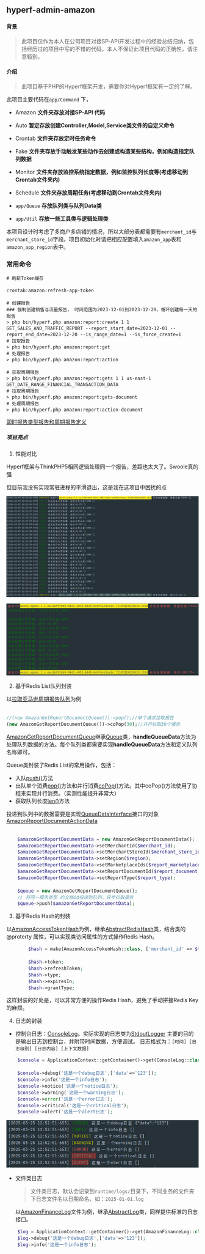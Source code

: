 ## hyperf-admin-amazon

#### 背景
> 此项目仅作为本人在公司项目对接SP-API开发过程中的经验总结归纳，包括经历过的项目中写的不错的代码，本人不保证此项目代码的正确性，请注意甄别。

#### 介绍
> 此项目基于PHP的Hyperf框架开发，需要你对Hyperf框架有一定的了解。

此项目主要代码在`app/Command` 下，
- Amazon  **文件夹存放对接SP-API 代码**
- Auto    **暂定存放创建Controller,Model,Service类文件的自定义命令**
- Crontab **文件夹存放定时任务命令**
- Fake    **文件夹存放手动触发某些动作去创建或构造某些结构，例如构造指定队列数据**
- Monitor **文件夹存放监控系统指定数据，例如监控队列长度等(考虑移动到Crontab文件夹内)**
- Schedule **文件夹存放周期任务(考虑移动到Crontab文件夹内)**

- ``app/Queue`` **存放队列类与队列Data类**
- ``app/Util``  **存放一些工具类与逻辑处理类**

本项目设计时考虑了多商户多店铺的情况，所以大部分表都需要有`merchant_id`与`merchant_store_id`字段。项目初始化时请把相应配置填入`amazon_app`表和`amazon_app_region`表中。


### 常用命令
```
# 刷新Token缓存

crontab:amazon:refresh-app-token

# 创建报告
### 强制创建销售与流量报告， 时间范围为2023-12-01到2023-12-20，循环创建每一天的报告
> php bin/hyperf.php amazon:report:create 1 1 GET_SALES_AND_TRAFFIC_REPORT --report_start_date=2023-12-01 --report_end_date=2023-12-20 --is_range_date=1 --is_force_create=1
# 拉取报告
> php bin/hyperf.php amazon:report:get
# 处理报告
> php bin/hyperf.php amazon:report:action

# 获取周期报告
> php bin/hyperf.php amazon:report:gets 1 1 us-east-1 GET_DATE_RANGE_FINANCIAL_TRANSACTION_DATA
# 拉取周期报告
> php bin/hyperf.php amazon:report:gets-document
# 处理周期报告
> php bin/hyperf.php amazon:report:action-document

```
[即时报告类型报告和周期报告定义](./config/autoload/amazon_reports.php)

##### 项目亮点

1. 性能对比

Hyperf框架与ThinkPHP5相同逻辑处理同一个报告，差距也太大了。Swoole真的强

但目前我没有实现常驻进程的平滑退出，这是我在这项目中困扰的点

![Hyperf](assets/markdown-img-paste-20240207022923459.png)

![ThinkPHP6](assets/markdown-img-paste-20240207023112869.png)


2. 基于Redis List队列封装

以[拉取亚马逊周期报告队列](./app/Command/Amazon/Report/ReportGetDocument.php)为例

```php

//(new AmazonGetReportDocumentQueue())->pop();//单个请求拉取报告
(new AmazonGetReportDocumentQueue())->coPop(30);//并行拉取30个报告
```
[AmazonGetReportDocumentQueue](./app/Queue/AmazonGetReportDocumentQueue.php)继承[Queue](./app/Queue/Queue.php)类，**handleQueueData**方法为处理队列数据的方法。每个队列类都需要实现**handleQueueData**方法和定义队列名称即可。

Queue类封装了Redis List的常用操作，包括：
- 入队[push()](./app/Queue/Queue.php#L35)方法
- 出队单个消费[pop()](./app/Queue/Queue.php#L46)方法和并行消费[coPop()](./app/Queue/Queue.php#L130)方法。其中coPop()方法使用了协程来实现并行消费。（实测性能提升非常大）
- 获取队列长度[len()](./app/Queue/Queue.php#L227)方法


投递到队列中的数据需要是实现[QueueDataInterface](./app/Queue/Data/QueueDataInterface.php)接口的对象[AmazonReportDocumentActionData](./app/Queue/Data/AmazonReportDocumentActionData.php) 
```php

    $amazonGetReportDocumentData = new AmazonGetReportDocumentData();
    $amazonGetReportDocumentData->setMerchantId($merchant_id);
    $amazonGetReportDocumentData->setMerchantStoreId($merchant_store_id);
    $amazonGetReportDocumentData->setRegion($region);
    $amazonGetReportDocumentData->setMarketplaceIds($report_marketplace_ids);
    $amazonGetReportDocumentData->setReportDocumentId($report_document_id);
    $amazonGetReportDocumentData->setReportType($report_type);

    $queue = new AmazonGetReportDocumentQueue();
    // 将同一报告类型 的文档id投递到队列，异步拉取报告
    $queue->push($amazonGetReportDocumentData);

```


3. 基于Redis Hash的封装

以[AmazonAccessTokenHash](./app/Util/RedisHash/AmazonAccessTokenHash.php)为例，继承[AbstractRedisHash](./app/Util/RedisHash/AbstractRedisHash.php)类，结合类的@proterty 属性，可以实现类访问属性的方式操作Redis Hash。
```php
        $hash = make(AmazonAccessTokenHash::class, ['merchant_id' => $this->getMerchantId(), 'merchant_store_id' => $this->getMerchantStoreId(), 'region' => $region]);
        
        $hash->token;
        $hash->refreshToken;
        $hash->type;
        $hash->expiresIn;
        $hash->grantType;
```

这样封装的好处是，可以非常方便的操作Redis Hash，避免了手动拼接Redis Key的麻烦。


4. 日志的封装
    
- 控制台日志：[ConsoleLog](./app/Util/ConsoleLog.php)。实际实现的日志类为[StdoutLogger](./app/Util/StdoutLogger.php)
    主要的目的是输出日志到控制台，并附带时间数据，方便调试。
    日志格式为：`[时间] [日志级别] [日志内容] [上下文数据]`
```php
    $console = ApplicationContext::getContainer()->get(ConsoleLog::class);

    $console->debug('这是一个debug日志',['data'=>'123']);
    $console->info('这是一个info日志');
    $console->notice('这是一个notice日志');
    $console->warning('这是一个warning日志');
    $console->error('这是一个error日志');
    $console->critical('这是一个critical日志');
    $console->alert('这是一个alert日志');
```

![console log](./assets/console-log-preview.png)

- 文件类日志
    > 文件类日志，默认会记录到`runtime/logs/`目录下，不同业务的文件夹下日志文件名以日期命名，如：`2025-01-01.log`

    以[AmazonFinanceLog](./app/Util/Log/AmazonFinanceLog.php)文件为例，继承[AbstractLog](./app/Util/Log/AbstractLog.php)类，同样提供标准的日志接口。
```php
    $log = ApplicationContext::getContainer()->get(AmazonFinanceLog::class);
    $log->debug('这是一个debug日志',['data'=>'123']);
    $log->info('这是一个info日志');

```
